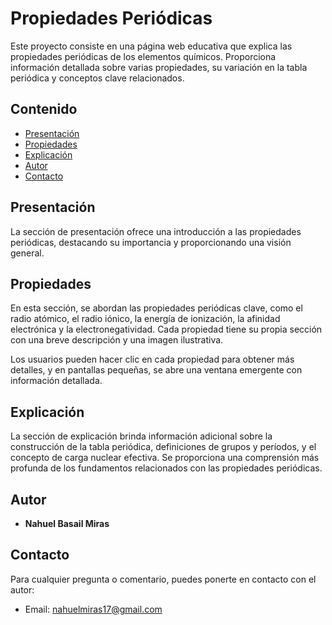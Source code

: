 # Propiedades Periódicas

Este proyecto consiste en una página web educativa que explica las propiedades periódicas de los elementos químicos. Proporciona información detallada sobre varias propiedades, su variación en la tabla periódica y conceptos clave relacionados.

## Contenido

- [Presentación](#presentación)
- [Propiedades](#propiedades)
- [Explicación](#explicación)
- [Autor](#autor)
- [Contacto](#contacto)

## Presentación

La sección de presentación ofrece una introducción a las propiedades periódicas, destacando su importancia y proporcionando una visión general.

## Propiedades

En esta sección, se abordan las propiedades periódicas clave, como el radio atómico, el radio iónico, la energía de ionización, la afinidad electrónica y la electronegatividad. Cada propiedad tiene su propia sección con una breve descripción y una imagen ilustrativa.

Los usuarios pueden hacer clic en cada propiedad para obtener más detalles, y en pantallas pequeñas, se abre una ventana emergente con información detallada.

## Explicación

La sección de explicación brinda información adicional sobre la construcción de la tabla periódica, definiciones de grupos y períodos, y el concepto de carga nuclear efectiva. Se proporciona una comprensión más profunda de los fundamentos relacionados con las propiedades periódicas.

## Autor

- **Nahuel Basail Miras**

## Contacto

Para cualquier pregunta o comentario, puedes ponerte en contacto con el autor:

- Email: nahuelmiras17@gmail.com
